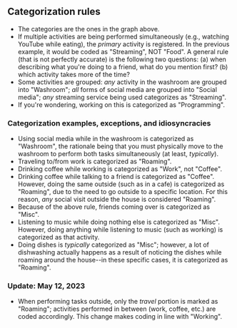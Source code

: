 ## Categorization rules

- The categories are the ones in the graph above.
- If multiple activities are being performed simultaneously (e.g., watching YouTube while eating), the _primary_ activity is registered. In the previous example, it would be coded as "Streaming", NOT "Food". A general rule (that is not perfectly accurate) is the following two questions: (a) when describing what you're doing to a friend, what do you mention first? (b) which activity takes more of the time?
- Some activities are grouped: _any_ activity in the washroom are grouped into "Washroom"; _all_ forms of social media are grouped into "Social media"; _any_ streaming service being used categorizes as "Streaming".
- If you're wondering, working on this is categorized as "Programming".

### Categorization examples, exceptions, and idiosyncracies

- Using social media while in the washroom is categorized as "Washroom", the rationale being that you must physically move to the washroom to perform both tasks simultaneously (at least, _typically_).
- Traveling to/from work is categorized as "Roaming".
- Drinking coffee while working is categorized as "Work", not "Coffee".
- Drinking coffee while talking to a friend is categorized as "Coffee". However, doing the same outside (such as in a cafe) is categorized as "Roaming", due to the need to go outside to a specific location. For this reason, _any_ social visit outside the house is considered "Roaming".
- Because of the above rule, friends coming over is categorized as "Misc".
- Listening to music while doing nothing else is categorized as "Misc". However, doing anything while listening to music (such as working) is categorized as that activity. 
- Doing dishes is _typically_ categorized as "Misc"; however, a lot of dishwashing actually happens as a result of noticing the dishes while roaming around the house--in these specific cases, it is categorized as "Roaming".

### Update: May 12, 2023

- When performing tasks outside, only the *travel* portion is marked as "Roaming"; activities performed in between (work, coffee, etc.) are coded accordingly. This change makes coding in line with "Working".